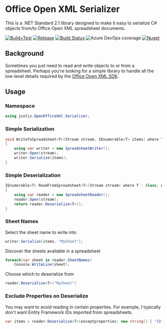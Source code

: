 # Office Open XML Serializer

This is a .NET Standard 2.1 library designed to make it easy to serialize C# objects from/to Office Open XML spreadsheet documents.

[![Build+Test](https://github.com/jcoliz/OfficeOpenXMLEasy/actions/workflows/dotnet.yml/badge.svg)](https://github.com/jcoliz/OfficeOpenXMLEasy/actions/workflows/dotnet.yml)
[![Release](https://github.com/jcoliz/OfficeOpenXMLEasy/actions/workflows/release.yml/badge.svg)](https://github.com/jcoliz/OfficeOpenXMLEasy/actions/workflows/release.yml)
[![Build Status](https://jcoliz.visualstudio.com/OfficeOpenXMLEasy/_apis/build/status/jcoliz.OfficeOpenXMLEasy?branchName=main)](https://jcoliz.visualstudio.com/OfficeOpenXMLEasy/_build/latest?definitionId=23&branchName=main) 
![Azure DevOps coverage](https://img.shields.io/azure-devops/coverage/jcoliz/OfficeOpenXMLEasy/23)
[![Nuget](https://img.shields.io/nuget/v/jcoliz.OpenOfficeXml.Serializer)](https://www.nuget.org/packages/jcoliz.OpenOfficeXml.Serializer/)

## Background

Sometimes you just need to read and write objects to or from a spreadsheet. Perhaps you're looking for
a simple library to handle all the low-level details required by the [Office Open XML SDK](https://github.com/OfficeDev/Open-XML-SDK).

## Usage

### Namespace

```c#
using jcoliz.OpenOfficeXml.Serializer;
```

### Simple Serialization

```c#
void WriteToSpreadsheet<T>(Stream stream, IEnumerable<T> items) where T: class
{
    using var writer = new SpreadsheetWriter();
    writer.Open(stream);
    writer.Serialize(items);
}
```

### Simple Deserialization

```c#
IEnumerable<T> ReadFromSpreadsheet<T>(Stream stream) where T : class, new()
{
    using var reader = new SpreadsheetReader();
    reader.Open(stream);
    return reader.Deserialize<T>();
}
```

### Sheet Names

Select the sheet name to write into

```c#
writer.Serialize(items, "MySheet");
```

Discover the sheets available in a spreadsheet

```c#
foreach(var sheet in reader.SheetNames)
    Console.WriteLine(sheet);
```

Choose which to deserialize from

```c#
reader.Deserialize<T>("MySheet")
```

### Exclude Properties on Deserialize

You may want to avoid reading in certain properties. For example, I typically don't want Entity Framework IDs
imported from spreadsheets.

```c#
var items = reader.Deserialize<T>(exceptproperties: new string[] { "ID" });
```